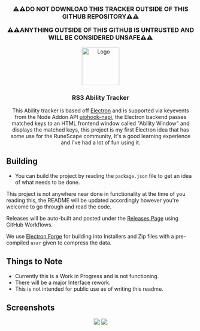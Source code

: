 <h3 align="center">⚠️⚠️DO NOT DOWNLOAD THIS TRACKER OUTSIDE OF THIS GITHUB REPOSITORY⚠️⚠️
  
  <p>⚠️⚠️ANYTHING OUTSIDE OF THIS GITHUB IS UNTRUSTED AND WILL BE CONSIDERED UNSAFE⚠️⚠️</h3>
  

<p align="center">
  <a href="https://github.com/txj-xyz/rs3-ability-tracker">
    <img src="https://cdn.discordapp.com/attachments/706221433407275029/985653200331870228/image0.png" alt="Logo" width="100" height="100">
  </a>

  <h3 align="center">RS3 Ability Tracker</h3>

  <p align="center">
  This Ability tracker is based off <a href="https://www.electronjs.org/">Electron</a> and is supported via keyevents from the Node Addon API <a href="https://github.com/SnosMe/uiohook-napi">uiohook-napi</a>, the Electron backend passes matched keys to an HTML frontend window called "Ability Window" and displays the matched keys, this project is my first Electron idea that has some use for the RuneScape community, It's a good learning experience and I've had a lot of fun using it.
  </p>
</p>

## Building

- You can build the project by reading the `package.json` file to get an idea of what needs to be done.

This project is not anywhere near done in functionality at the time of you reading this, the README will be updated accordingly however you're welcome to go through and read the code.

Releases will be auto-built and posted under the [Releases Page](https://github.com/txj-xyz/rs3-ability-tracker/releases) using GitHub Workflows.

We use [Electron Forge](https://www.electronforge.io/) for building into Installers and Zip files with a pre-compiled `asar` given to compress the data.

    
## Things to Note

 - Currently this is a Work in Progress and is not functioning.
 - There will be a major Interface rework.
 - This is not intended for public use as of writing this readme.


## Screenshots
<p align="center">
<img src="https://l.txj-dev.xyz/8LQhC"></img>
<img src="https://l.txj-dev.xyz/UTBAk"></img>
</p>

